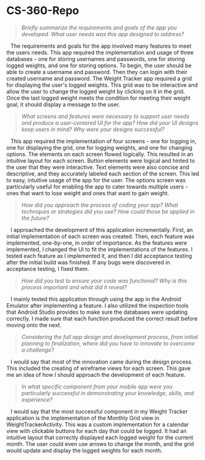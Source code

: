 # CS-360-Repo

> *Briefly summarize the requirements and goals of the app you developed. What user needs was this app designed to address?*

&ensp; The requirements and goals for the app involved many features to meet the users needs. This app required the implementation and usage of three databases - one for storing usernames and passwords, one for storing logged weights, and one for storing options. To begin, the user should be able to create a username and password. Then they can login with their created username and password. The Weight Tracker app required a grid for displaying the user's logged weights. This grid was to be interactive and allow the user to change the logged weight by clicking on it in the grid. Once the last logged weight meets the condition for meeting their weight goal, it should display a message to the user.

> *What screens and features were necessary to support user needs and produce a user-centered UI for the app? How did your UI designs keep users in mind? Why were your designs successful?*

&ensp; This app required the implementation of four screens - one for logging in, one for displaying the grid, one for logging weights, and one for changing options. The elements on each screen flowed logically. This resulted in an intuitive layout for each screen. Button elements were logical and hinted to the user that they were interactive. Text elements were also concise and descriptive, and they accurately labeled each section of the screen. This led to easy, intuitive usage of the app for the user. The options screen was particularly useful for enabling the app to cater towards multiple users - ones that want to lose weight and ones that want to gain weight.

> *How did you approach the process of coding your app? What techniques or strategies did you use? How could those be applied in the future?*

&ensp; I approached the development of this application incrementally. First, an initial implementation of each screen was created. Then, each feature was implemented, one-by-one, in order of importance. As the features were implemented, I changed the UI to fit the implementations of the features. I tested each feature as I implemented it, and then I did acceptance testing after the initial build was finished. If any bugs were discovered in acceptance testing, I fixed them.

> *How did you test to ensure your code was functional? Why is this process important and what did it reveal?*

&ensp; I mainly tested this application through using the app in the Android Emulator after implementing a feature. I also utilized the inspection tools that Android Studio provides to make sure the databases were updating correctly. I made sure that each function produced the correct result before moving onto the next.

> *Considering the full app design and development process, from initial planning to finalization, where did you have to innovate to overcome a challenge?*

&ensp; I would say that most of the innovation came during the design process. This included the creating of wireframe views for each screen. This gave me an idea of how I should approach the development of each feature.

> *In what specific component from your mobile app were you particularly successful in demonstrating your knowledge, skills, and experience?*

&ensp; I would say that the most successful component in my Weight Tracker application is the implementation of the Monthly Grid view in WeightTrackerActivity. This was a custom implementation for a calendar view with clickable buttons for each day that could be logged. It had an intuitive layout that correctly displayed each logged weight for the current month. The user could even use arrows to change the month, and the grid would update and display the logged weights for each month.
